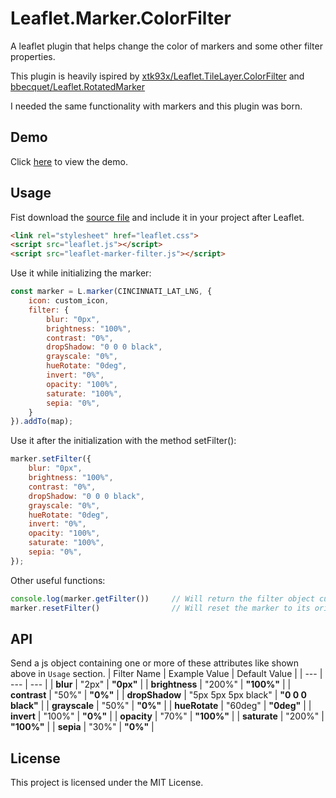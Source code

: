 # Leaflet.Marker.ColorFilter
A leaflet plugin that helps change the color of markers and some other filter properties.

This plugin is heavily ispired by [xtk93x/Leaflet.TileLayer.ColorFilter](https://github.com/xtk93x/Leaflet.TileLayer.ColorFilter) and [bbecquet/Leaflet.RotatedMarker](https://github.com/bbecquet/Leaflet.RotatedMarker)

I needed the same functionality with markers and this plugin was born.

## Demo
Click [here](https://ozturkkl.github.io/Leaflet.Marker.ColorFilter/demo/) to view the demo.

## Usage
Fist download the [source file](https://raw.githubusercontent.com/ozturkkl/Leaflet.Marker.ColorFilter/master/src/leaflet-marker-filter.js) and include it in your project after Leaflet.
```html
<link rel="stylesheet" href="leaflet.css">
<script src="leaflet.js"></script>
<script src="leaflet-marker-filter.js"></script>
```

Use it while initializing the marker:
```js
const marker = L.marker(CINCINNATI_LAT_LNG, {
    icon: custom_icon,
    filter: {
        blur: "0px",
        brightness: "100%",
        contrast: "0%",
        dropShadow: "0 0 0 black",
        grayscale: "0%",
        hueRotate: "0deg",
        invert: "0%",
        opacity: "100%",
        saturate: "100%",
        sepia: "0%",
    }
}).addTo(map);
```

Use it after the initialization with the method setFilter():
```js
marker.setFilter({
    blur: "0px",
    brightness: "100%",
    contrast: "0%",
    dropShadow: "0 0 0 black",
    grayscale: "0%",
    hueRotate: "0deg",
    invert: "0%",
    opacity: "100%",
    saturate: "100%",
    sepia: "0%",
});
```

Other useful functions: 
```js
console.log(marker.getFilter())     // Will return the filter object currently applied.
marker.resetFilter()                // Will reset the marker to its original glory.
```

## API
Send a js object containing one or more of these attributes like shown above in `Usage` section.
| Filter Name | Example Value | Default Value |
| --- | --- | --- |
| **blur** | "2px" | **"0px"** |
| **brightness** | "200%" | **"100%"** |
| **contrast** | "50%" | **"0%"** |
| **dropShadow** | "5px 5px 5px black" | **"0 0 0 black"** |
| **grayscale** | "50%" | **"0%"** |
| **hueRotate** | "60deg" | **"0deg"** |
| **invert** | "100%" | **"0%"** |
| **opacity** | "70%" | **"100%"** |
| **saturate** | "200%" | **"100%"** |
| **sepia** | "30%" | **"0%"** |

## License
This project is licensed under the MIT License.